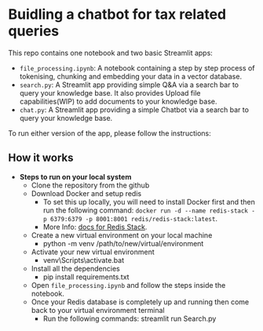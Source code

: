 # Buidling a chatbot for tax related queries

This repo contains one notebook and two basic Streamlit apps:
- `file_processing.ipynb`: A notebook containing a step by step process of tokenising, chunking and embedding your data in a vector database.
- `search.py`: A Streamlit app providing simple Q&A via a search bar to query your knowledge base. It also provides Upload file capabilities(WIP) to add documents to your knowledge base.
- `chat.py`: A Streamlit app providing a simple Chatbot via a search bar to query your knowledge base.

To run either version of the app, please follow the instructions:

## How it works

- **Steps to run on your local system**
    - Clone the repository from the github
    - Download Docker and setup redis
        - To set this up locally, you will need to install Docker first and then run the following command: ```docker run -d --name redis-stack -p 6379:6379 -p 8001:8001 redis/redis-stack:latest```.
        - More Info: [docs for Redis Stack](https://redis.io/docs/stack/get-started/install/docker/).
    - Create a new virtual environment on your local machine
        - python -m venv /path/to/new/virtual/environment        
    - Activate your new virtual environment
        - venv\Scripts\activate.bat
    - Install all the dependencies 
        - pip install requirements.txt    
    - Open `file_processing.ipynb` and follow the steps inside the notebook.
    - Once your Redis database is completely up and running then come back to your virtual environment terminal
        - Run the following commands: streamlit run Search.py     